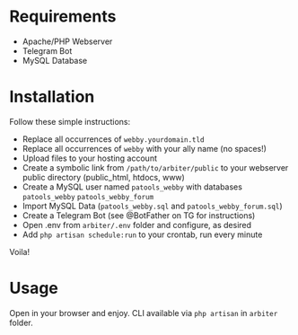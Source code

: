 # Requirements

 * Apache/PHP Webserver
 * Telegram Bot
 * MySQL Database
 
# Installation
Follow these simple instructions:
 * Replace all occurrences of `webby.yourdomain.tld`
 * Replace all occurrences of `webby` with your ally name (no spaces!)
 * Upload files to your hosting account
 * Create a symbolic link from `/path/to/arbiter/public` to your webserver public directory (public_html, htdocs, www)
 * Create a MySQL user named `patools_webby` with databases `patools_webby` `patools_webby_forum`
 * Import MySQL Data (`patools_webby.sql` and `patools_webby_forum.sql`)
 * Create a Telegram Bot (see @BotFather on TG for instructions)
 * Open .env from `arbiter/.env` folder and configure, as desired
 * Add `php artisan schedule:run` to your crontab, run every minute
 
Voila!

# Usage

Open in your browser and enjoy. CLI available via `php artisan` in `arbiter` folder.

